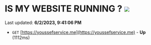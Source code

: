 # IS MY WEBSITE RUNNING ? [![](https://img.shields.io/static/v1?label=Sponsor&message=%E2%9D%A4&logo=GitHub&color=%23fe8e86)](https://github.com/sponsors/<username>)

Last updated: **6/2/2023, 9:41:06 PM**

- `GET` [https://youssefservice.me](https://youssefservice.me) - **Up** (1112ms)
